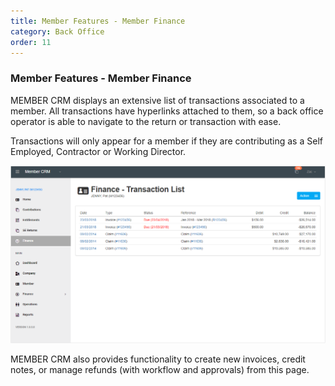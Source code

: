 ```yaml
---
title: Member Features - Member Finance
category: Back Office
order: 11
---
```


### Member Features - Member Finance

MEMBER CRM displays an extensive list of transactions associated to a member. All transactions have hyperlinks attached to them, so a back office operator is able to navigate to the return or transaction with ease.

Transactions will only appear for a member if they are contributing as a Self Employed, Contractor or Working Director. 

![Member Finance](https://github.com/zacbaron/member_overview/raw/master/images/Back_Office/memberfinance.png "Member Finance")

MEMBER CRM also provides functionality to create new invoices, credit notes, or manage refunds (with workflow and approvals) from this page.
